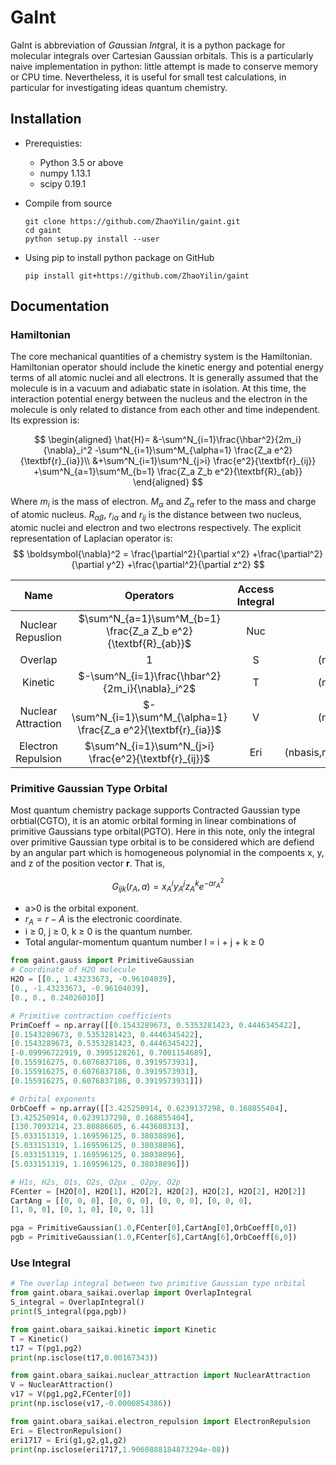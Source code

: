 # GaInt

GaInt is abbreviation of *Ga*ussian *Int*gral, it is a python package for molecular integrals over Cartesian Gaussian orbitals. This is a particularly naive implementation in python: little attempt is made to conserve memory or CPU time. Nevertheless, it is useful for small test calculations, in particular for investigating ideas quantum chemistry.




## Installation
* Prerequisties:

  - Python 3.5 or above
  - numpy 1.13.1
  - scipy 0.19.1

* Compile from source

      git clone https://github.com/ZhaoYilin/gaint.git
      cd gaint
      python setup.py install --user

* Using pip to install python package on GitHub

      pip install git+https://github.com/ZhaoYilin/gaint


## Documentation

### Hamiltonian
The core mechanical quantities of a chemistry system is the Hamiltonian. Hamiltonian operator should include the kinetic energy and potential energy terms of all atomic nuclei and all electrons. It is generally assumed that the molecule is in a vacuum and adiabatic state in isolation. At this time, the interaction potential energy between the nucleus and the electron in the molecule is only related to distance from each other and time independent. Its expression is:

$$
\begin{aligned}
\hat{H}= &-\sum^N_{i=1}\frac{\hbar^2}{2m_i}{\nabla}_i^2
-\sum^N_{i=1}\sum^M_{\alpha=1} \frac{Z_a e^2}{\textbf{r}_{ia}}\\
&+\sum^N_{i=1}\sum^N_{j>i} \frac{e^2}{\textbf{r}_{ij}}
+\sum^N_{a=1}\sum^M_{b=1} \frac{Z_a Z_b e^2}{\textbf{R}_{ab}}
\end{aligned}
$$

Where $m_i$ is the mass of electron. $M_\alpha$ and $Z_\alpha$ refer to the mass and charge of atomic nucleus. $R_{\alpha\beta}$, $r_{i\alpha}$ and $r_{ij}$ is the distance between two nucleus, atomic nuclei and electron and two electrons respectively. The explicit representation of Laplacian operator is:
$$
\boldsymbol{\nabla}^2 = \frac{\partial^2}{\partial x^2} +\frac{\partial^2}{\partial y^2} 
+\frac{\partial^2}{\partial z^2}
$$

|  Name  | Operators |Access Integral | Shape |
|:--------:|:--------:|:------:|:------:|
|Nuclear Repuslion| $\sum^N_{a=1}\sum^M_{b=1} \frac{Z_a Z_b e^2}{\textbf{R}_{ab}}$  | Nuc   | 1   | 
|Overlap| 1 |  S   | (nbasis,nbasis)   | 
|Kinetic| $-\sum^N_{i=1}\frac{\hbar^2}{2m_i}{\nabla}_i^2$ |  T   | (nbasis,nbasis) | 
|Nuclear Attraction| $-\sum^N_{i=1}\sum^M_{\alpha=1} \frac{Z_a e^2}{\textbf{r}_{ia}}$ |  V   | (nbasis,nbasis) | 
|Electron Repulsion| $\sum^N_{i=1}\sum^N_{j>i} \frac{e^2}{\textbf{r}_{ij}}$   |Eri   | (nbasis,nbasis,nbasis,nbasis) |


### Primitive Gaussian Type Orbital

Most quantum chemistry package supports Contracted Gaussian type orbtial(CGTO), it is an atomic orbital forming in linear combinations of primitive Gaussians type orbital(PGTO). Here in this note, only the integral over primitive Gaussian type orbital is to be considered which are defiend by an angular part which is homogeneous polynomial in the compoents x, y, and z of the position vector $\mathbf{r}$. That is,

$$
G_{ijk}(r_A,a) = x^i_A y^j_A z^k_A e^{-a r^2_A}
$$

- a>0 is the orbital exponent.  
- $r_A = r − A$ is the electronic coordinate.
- i ≥ 0, j ≥ 0, k ≥ 0 is the quantum number.
- Total angular-momentum quantum number l = i + j + k ≥ 0


```python 
from gaint.gauss import PrimitiveGaussian
# Coordinate of H2O molecule
H2O = [[0., 1.43233673, -0.96104039],
[0., -1.43233673, -0.96104039],
[0., 0., 0.24026010]]

# Primitive contraction coefficients
PrimCoeff = np.array([[0.1543289673, 0.5353281423, 0.4446345422],
[0.1543289673, 0.5353281423, 0.4446345422],
[0.1543289673, 0.5353281423, 0.4446345422],
[-0.09996722919, 0.3995128261, 0.7001154689],
[0.155916275, 0.6076837186, 0.3919573931],
[0.155916275, 0.6076837186, 0.3919573931],
[0.155916275, 0.6076837186, 0.3919573931]])

# Orbital exponents
OrbCoeff = np.array([[3.425250914, 0.6239137298, 0.168855404],
[3.425250914, 0.6239137298, 0.168855404],
[130.7093214, 23.80886605, 6.443608313],
[5.033151319, 1.169596125, 0.38038896],
[5.033151319, 1.169596125, 0.38038896],
[5.033151319, 1.169596125, 0.38038896],
[5.033151319, 1.169596125, 0.38038896]])

# H1s, H2s, O1s, O2s, O2px , O2py, O2p
FCenter = [H2O[0], H2O[1], H2O[2], H2O[2], H2O[2], H2O[2], H2O[2]]
CartAng = [[0, 0, 0], [0, 0, 0], [0, 0, 0], [0, 0, 0],
[1, 0, 0], [0, 1, 0], [0, 0, 1]]

pga = PrimitiveGaussian(1.0,FCenter[0],CartAng[0],OrbCoeff[0,0])
pgb = PrimitiveGaussian(1.0,FCenter[6],CartAng[6],OrbCoeff[6,0])

```

### Use Integral



```python
# The overlap integral between two primitive Gaussian type orbital
from gaint.obara_saikai.overlap import OverlapIntegral
S_integral = OverlapIntegral()
print(S_integral(pga,pgb))

from gaint.obara_saikai.kinetic import Kinetic
T = Kinetic()
t17 = T(pg1,pg2)
print(np.isclose(t17,0.00167343))

from gaint.obara_saikai.nuclear_attraction import NuclearAttraction
V = NuclearAttraction()
v17 = V(pg1,pg2,FCenter[0])
print(np.isclose(v17,-0.0000854386))

from gaint.obara_saikai.electron_repulsion import ElectronRepulsion
Eri = ElectronRepulsion()
eri1717 = Eri(g1,g2,g1,g2)
print(np.isclose(eri1717,1.9060888184873294e-08))
```